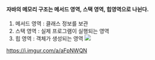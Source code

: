 #### 자바의 메모리 구조는 메서드 영역, 스택 영역, 힙영역으로 나뉜다.
1) 메서드 영역 : 클래스 정보를 보관
2) 스택 영역 : 실제 프로그램이 실행되는 영역
3) 힙 영역 : 객체가 생성되는 영역
![](https://imgur.com/aFpNWQN.png)

https://i.imgur.com/a/aFpNWQN